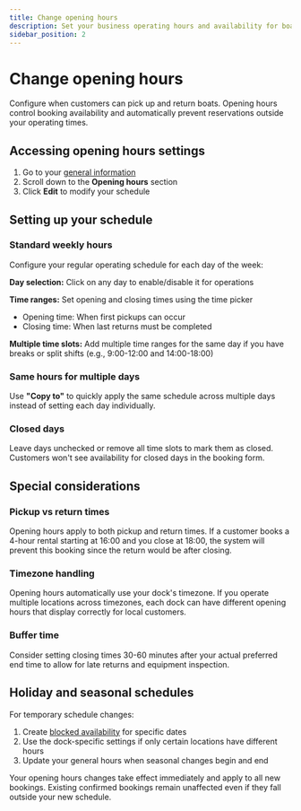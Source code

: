 ```yaml
---
title: Change opening hours
description: Set your business operating hours and availability for boat rentals
sidebar_position: 2
---
```


# Change opening hours

Configure when customers can pick up and return boats. Opening hours control booking availability and automatically prevent reservations outside your operating times.

## Accessing opening hours settings

1. Go to your [general information](https://dashboard.letsbook.app/general-information)
2. Scroll down to the **Opening hours** section
3. Click **Edit** to modify your schedule

## Setting up your schedule

### Standard weekly hours

Configure your regular operating schedule for each day of the week:

**Day selection:** Click on any day to enable/disable it for operations

**Time ranges:** Set opening and closing times using the time picker

- Opening time: When first pickups can occur
- Closing time: When last returns must be completed

**Multiple time slots:** Add multiple time ranges for the same day if you have breaks or split shifts (e.g., 9:00-12:00 and 14:00-18:00)

### Same hours for multiple days

Use **"Copy to"** to quickly apply the same schedule across multiple days instead of setting each day individually.

### Closed days

Leave days unchecked or remove all time slots to mark them as closed. Customers won't see availability for closed days in the booking form.

## Special considerations

### Pickup vs return times

Opening hours apply to both pickup and return times. If a customer books a 4-hour rental starting at 16:00 and you close at 18:00, the system will prevent this booking since the return would be after closing.

### Timezone handling

Opening hours automatically use your dock's timezone. If you operate multiple locations across timezones, each dock can have different opening hours that display correctly for local customers.

### Buffer time

Consider setting closing times 30-60 minutes after your actual preferred end time to allow for late returns and equipment inspection.

## Holiday and seasonal schedules

For temporary schedule changes:

1. Create [blocked availability](../day-to-day/block-boat-availability.md) for specific dates
2. Use the dock-specific settings if only certain locations have different hours
3. Update your general hours when seasonal changes begin and end

Your opening hours changes take effect immediately and apply to all new bookings. Existing confirmed bookings remain unaffected even if they fall outside your new schedule.
